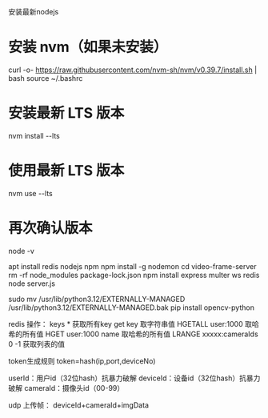安装最新nodejs
# 安装 nvm（如果未安装）
curl -o- https://raw.githubusercontent.com/nvm-sh/nvm/v0.39.7/install.sh | bash
source ~/.bashrc
# 安装最新 LTS 版本
nvm install --lts
# 使用最新 LTS 版本
nvm use --lts
# 再次确认版本
node -v

apt install redis nodejs npm
npm install -g nodemon
cd video-frame-server
rm -rf node_modules package-lock.json
npm install express multer ws redis
node server.js

sudo mv /usr/lib/python3.12/EXTERNALLY-MANAGED /usr/lib/python3.12/EXTERNALLY-MANAGED.bak
pip install opencv-python

redis 操作：
keys * 获取所有key
get key 取字符串值
HGETALL user:1000 取哈希的所有值
HGET user:1000 name 取哈希的所有值
LRANGE xxxxx:cameraIds 0 -1 获取列表的值

token生成规则
token=hash(ip,port,deviceNo)

userId：用户id（32位hash）抗暴力破解
deviceId：设备id（32位hash）抗暴力破解
cameraId：摄像头id（00-99）

udp
上传帧： deviceId+cameraId+imgData
















